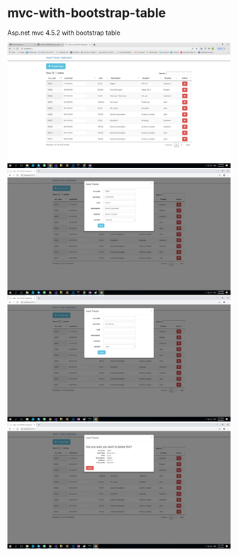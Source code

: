 # mvc-with-bootstrap-table
Asp.net mvc 4.5.2 with bootstrap table

![alt text](https://github.com/Bris-bb/mvc-with-bootstrap-table/blob/master/Images/1.png)
![alt text](https://github.com/Bris-bb/mvc-with-bootstrap-table/blob/master/Images/2.png)
![alt text](https://github.com/Bris-bb/mvc-with-bootstrap-table/blob/master/Images/3.png)
![alt text](https://github.com/Bris-bb/mvc-with-bootstrap-table/blob/master/Images/4.png)



